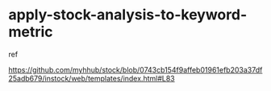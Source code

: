 # apply-stock-analysis-to-keyword-metric




ref

https://github.com/myhhub/stock/blob/0743cb154f9affeb01961efb203a37df25adb679/instock/web/templates/index.html#L83
